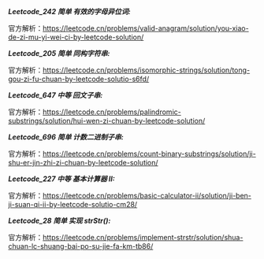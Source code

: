 **_Leetcode_242 简单 有效的字母异位词:_**

官方解析：https://leetcode.cn/problems/valid-anagram/solution/you-xiao-de-zi-mu-yi-wei-ci-by-leetcode-solution/

**_Leetcode_205 简单 同构字符串:_**

官方解析：https://leetcode.cn/problems/isomorphic-strings/solution/tong-gou-zi-fu-chuan-by-leetcode-solutio-s6fd/

**_Leetcode_647 中等 回文子串:_**

官方解析：https://leetcode.cn/problems/palindromic-substrings/solution/hui-wen-zi-chuan-by-leetcode-solution/

**_Leetcode_696 简单 计数二进制子串:_**

官方解析：https://leetcode.cn/problems/count-binary-substrings/solution/ji-shu-er-jin-zhi-zi-chuan-by-leetcode-solution/

**_Leetcode_227 中等 基本计算器 II:_**

官方解析：https://leetcode.cn/problems/basic-calculator-ii/solution/ji-ben-ji-suan-qi-ii-by-leetcode-solutio-cm28/

**_Leetcode_28 简单 实现 strStr():_**

官方解析：https://leetcode.cn/problems/implement-strstr/solution/shua-chuan-lc-shuang-bai-po-su-jie-fa-km-tb86/